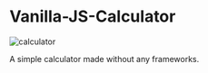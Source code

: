 # Vanilla-JS-Calculator
![calculator](https://i.imgur.com/qZTYIZi.jpg)

A simple calculator made without any frameworks.
